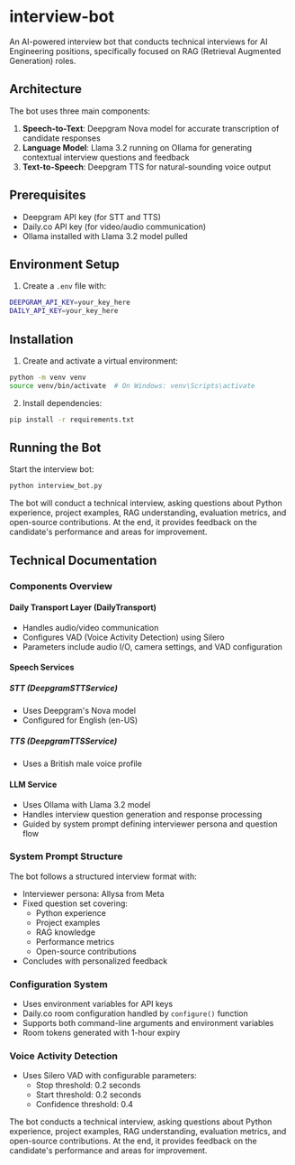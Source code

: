 # interview-bot

An AI-powered interview bot that conducts technical interviews for AI Engineering positions, specifically focused on RAG (Retrieval Augmented Generation) roles.

## Architecture

The bot uses three main components:

1. **Speech-to-Text**: Deepgram Nova model for accurate transcription of candidate responses
2. **Language Model**: Llama 3.2 running on Ollama for generating contextual interview questions and feedback
3. **Text-to-Speech**: Deepgram TTS for natural-sounding voice output

## Prerequisites

- Deepgram API key (for STT and TTS)
- Daily.co API key (for video/audio communication)
- Ollama installed with Llama 3.2 model pulled

## Environment Setup

1. Create a `.env` file with:

```bash
DEEPGRAM_API_KEY=your_key_here
DAILY_API_KEY=your_key_here
```

## Installation

1. Create and activate a virtual environment:
```bash
python -m venv venv
source venv/bin/activate  # On Windows: venv\Scripts\activate
```
2. Install dependencies:
```bash
pip install -r requirements.txt
```

## Running the Bot
Start the interview bot:

```bash
python interview_bot.py
```

The bot will conduct a technical interview, asking questions about Python experience, project examples, RAG understanding, evaluation metrics, and open-source contributions. At the end, it provides feedback on the candidate's performance and areas for improvement.

## Technical Documentation

### Components Overview

#### Daily Transport Layer (DailyTransport)
- Handles audio/video communication
- Configures VAD (Voice Activity Detection) using Silero
- Parameters include audio I/O, camera settings, and VAD configuration

#### Speech Services
##### STT (DeepgramSTTService)
- Uses Deepgram's Nova model
- Configured for English (en-US)

##### TTS (DeepgramTTSService)
- Uses a British male voice profile

#### LLM Service
- Uses Ollama with Llama 3.2 model
- Handles interview question generation and response processing
- Guided by system prompt defining interviewer persona and question flow

### System Prompt Structure
The bot follows a structured interview format with:
- Interviewer persona: Allysa from Meta
- Fixed question set covering:
  - Python experience
  - Project examples
  - RAG knowledge
  - Performance metrics
  - Open-source contributions
- Concludes with personalized feedback

### Configuration System
- Uses environment variables for API keys
- Daily.co room configuration handled by `configure()` function
- Supports both command-line arguments and environment variables
- Room tokens generated with 1-hour expiry

### Voice Activity Detection
- Uses Silero VAD with configurable parameters:
  - Stop threshold: 0.2 seconds
  - Start threshold: 0.2 seconds
  - Confidence threshold: 0.4

The bot conducts a technical interview, asking questions about Python experience, project examples, RAG understanding, evaluation metrics, and open-source contributions. At the end, it provides feedback on the candidate's performance and areas for improvement.

